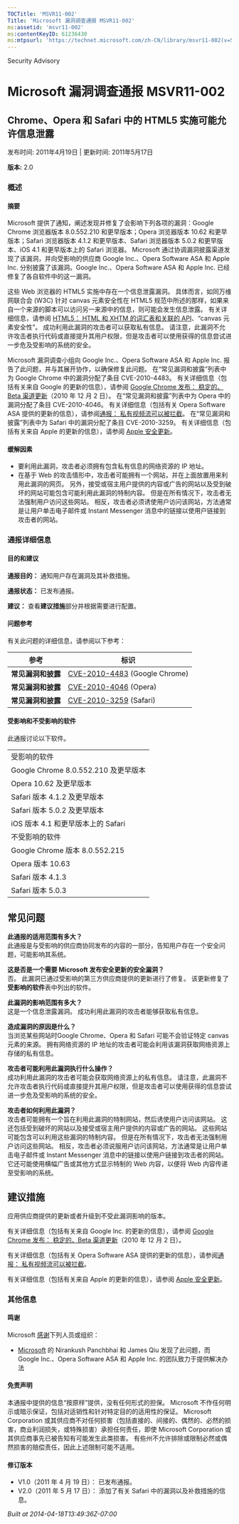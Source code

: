 ```yaml
---
TOCTitle: 'MSVR11-002'
Title: 'Microsoft 漏洞调查通报 MSVR11-002'
ms:assetid: 'msvr11-002'
ms:contentKeyID: 61236430
ms:mtpsurl: 'https://technet.microsoft.com/zh-CN/library/msvr11-002(v=Security.10)'
---
```


Security Advisory

Microsoft 漏洞调查通报 MSVR11-002
=================================

Chrome、Opera 和 Safari 中的 HTML5 实施可能允许信息泄露
-------------------------------------------------------

发布时间: 2011年4月19日 | 更新时间: 2011年5月17日

**版本:** 2.0

### 概述

#### 摘要

Microsoft 提供了通知，阐述发现并修复了会影响下列各项的漏洞：Google Chrome 浏览器版本 8.0.552.210 和更早版本；Opera 浏览器版本 10.62 和更早版本；Safari 浏览器版本 4.1.2 和更早版本、Safari 浏览器版本 5.0.2 和更早版本、iOS 4.1 和更早版本上的 Safari 浏览器。 Microsoft 通过协调漏洞披露渠道发现了该漏洞，并向受影响的供应商 Google Inc.、Opera Software ASA 和 Apple Inc. 分别披露了该漏洞。Google Inc.、Opera Software ASA 和 Apple Inc. 已经修复了各自软件中的这一漏洞。

这些 Web 浏览器的 HTML5 实施中存在一个信息泄露漏洞。 具体而言，如同万维网联合会 (W3C) 针对 canvas 元素安全性在 HTML5 规范中所述的那样，如果来自一个来源的脚本可以访问另一来源中的信息，则可能会发生信息泄露。 有关详细信息，请参阅 [HTML5： HTML 和 XHTM 的词汇表和关联的 API](http://dev.w3.org/html5/spec/the-canvas-element.html)、“canvas 元素安全性”。 成功利用此漏洞的攻击者可以获取私有信息。 请注意，此漏洞不允许攻击者执行代码或直接提升其用户权限，但是攻击者可以使用获得的信息尝试进一步危及受影响的系统的安全。

Microsoft 漏洞调查小组向 Google Inc.、Opera Software ASA 和 Apple Inc. 报告了此问题，并与其展开协作，以确保修复此问题。 在“常见漏洞和披露”列表中为 Google Chrome 中的漏洞分配了条目 CVE-2010-4483。 有关详细信息（包括有关来自 Google 的更新的信息），请参阅 [Google Chrome 发布： 稳定的、Beta 渠道更新](http://googlechromereleases.blogspot.com/2010/12/stable-beta-channel-updates.html)（2010 年 12 月 2 日）。 在“常见漏洞和披露”列表中为 Opera 中的漏洞分配了条目 CVE-2010-4046。 有关详细信息（包括有关 Opera Software ASA 提供的更新的信息），请参阅[通报： 私有视频流可以被拦截](http://www.opera.com/support/kb/view/974/)。 在“常见漏洞和披露”列表中为 Safari 中的漏洞分配了条目 CVE-2010-3259。 有关详细信息（包括有关来自 Apple 的更新的信息），请参阅 [Apple 安全更新](http://support.apple.com/kb/ht1222)。

#### 缓解因素

-   要利用此漏洞，攻击者必须拥有包含私有信息的网络资源的 IP 地址。
-   在基于 Web 的攻击情形中，攻击者可能拥有一个网站，并在上面放置用来利用此漏洞的网页。 另外，接受或宿主用户提供的内容或广告的网站以及受到破坏的网站可能包含可能利用此漏洞的特制内容。 但是在所有情况下，攻击者无法强制用户访问这些网站。 相反，攻击者必须诱使用户访问该网站，方法通常是让用户单击电子邮件或 Instant Messenger 消息中的链接以使用户链接到攻击者的网站。

### 通报详细信息

#### 目的和建议

**通报目的：** 通知用户存在漏洞及其补救措施。

**通报状态：** 已发布通报。

**建议：** 查看**建议措施**部分并根据需要进行配置。

#### 问题参考

有关此问题的详细信息，请参阅以下参考：

| 参考               | 标识                                                                                         |
|--------------------|----------------------------------------------------------------------------------------------|
| **常见漏洞和披露** | [CVE-2010-4483](http://cve.mitre.org/cgi-bin/cvename.cgi?name=cve-2010-4483) (Google Chrome) |
| **常见漏洞和披露** | [CVE-2010-4046](http://cve.mitre.org/cgi-bin/cvename.cgi?name=cve-2010-4046) (Opera)         |
| **常见漏洞和披露** | [CVE-2010-3259](http://cve.mitre.org/cgi-bin/cvename.cgi?name=cve-2010-3259) (Safari)        |

#### 受影响和不受影响的软件

此通报讨论以下软件。

|                                      |
|--------------------------------------|
| 受影响的软件                         |
| Google Chrome 8.0.552.210 及更早版本 |
| Opera 10.62 及更早版本               |
| Safari 版本 4.1.2 及更早版本         |
| Safari 版本 5.0.2 及更早版本         |
| iOS 版本 4.1 和更早版本上的 Safari   |
| 不受影响的软件                       |
| Google Chrome 版本 8.0.552.215       |
| Opera 版本 10.63                     |
| Safari 版本 4.1.3                    |
| Safari 版本 5.0.3                    |

常见问题
--------


**此通报的适用范围有多大？**  
此通报是与受影响的供应商协同发布的内容的一部分，告知用户存在一个安全问题，可能影响其系统。

**这是否是一个需要 Microsoft 发布安全更新的安全漏洞？**  
否。 此漏洞已通过受影响的第三方供应商提供的更新进行了修复。 该更新修复了**受影响的软件**表中列出的软件。

**此漏洞的影响范围有多大？**  
这是一个信息泄露漏洞。 成功利用此漏洞的攻击者能够获取私有信息。

**造成漏洞的原因是什么？**  
当浏览某些网站时Google Chrome、Opera 和 Safari 可能不会验证特定 canvas 元素的来源。 拥有网络资源的 IP 地址的攻击者可能会利用该漏洞获取网络资源上存储的私有信息。

**攻击者可能利用此漏洞执行什么操作？**  
成功利用此漏洞的攻击者可能会获取网络资源上的私有信息。 请注意，此漏洞不允许攻击者执行代码或直接提升其用户权限，但是攻击者可以使用获得的信息尝试进一步危及受影响的系统的安全。

**攻击者如何利用此漏洞？**  
攻击者可能拥有一个旨在利用此漏洞的特制网站，然后诱使用户访问该网站。 这还包括受到破坏的网站以及接受或宿主用户提供的内容或广告的网站。 这些网站可能包含可以利用这些漏洞的特制内容。 但是在所有情况下，攻击者无法强制用户访问这些网站。 相反，攻击者必须说服用户访问该网站，方法通常是让用户单击电子邮件或 Instant Messenger 消息中的链接以使用户链接到攻击者的网站。 它还可能使用横幅广告或其他方式显示特制的 Web 内容，以便将 Web 内容传递至受影响的系统。

建议措施
--------


应用供应商提供的更新或者升级到不受此漏洞影响的版本。

有关详细信息（包括有关来自 Google Inc. 的更新的信息），请参阅 [Google Chrome 发布： 稳定的、Beta 渠道更新](http://googlechromereleases.blogspot.com/2010/12/stable-beta-channel-updates.html)（2010 年 12 月 2 日）。

有关详细信息（包括有关 Opera Software ASA 提供的更新的信息），请参阅[通报： 私有视频流可以被拦截](http://www.opera.com/support/kb/view/974/)。

有关详细信息（包括有关来自 Apple 的更新的信息），请参阅 [Apple 安全更新](http://support.apple.com/kb/ht1222)。

### 其他信息

#### 鸣谢

Microsoft [感谢](http://go.microsoft.com/fwlink/?linkid=21127)下列人员或组织：

-   [Microsoft](http://www.microsoft.com) 的 Nirankush Panchbhai 和 James Qiu 发现了此问题，而 Google Inc.、Opera Software ASA 和 Apple Inc. 的团队致力于提供解决办法

#### 免责声明

本通报中提供的信息“按原样”提供，没有任何形式的担保。 Microsoft 不作任何明示或暗示保证，包括对适销性和针对特定目的的适用性的保证。 Microsoft Corporation 或其供应商不对任何损害（包括直接的、间接的、偶然的、必然的损害，商业利润损失，或特殊损害）承担任何责任，即使 Microsoft Corporation 或其供应商事先已被告知有可能发生此类损害。 有些州不允许排除或限制必然或偶然损害的赔偿责任，因此上述限制可能不适用。

#### 修订版本

-   V1.0（2011 年 4 月 19 日）： 已发布通报。
-   V2.0（2011 年 5 月 17 日）： 添加了有关 Safari 中的漏洞以及补救措施的信息。

*Built at 2014-04-18T13:49:36Z-07:00*
